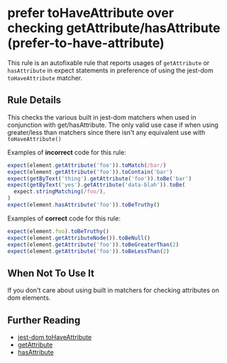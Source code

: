 # prefer toHaveAttribute over checking getAttribute/hasAttribute (prefer-to-have-attribute)

This rule is an autofixable rule that reports usages of `getAttribute` or
`hasAttribute` in expect statements in preference of using the jest-dom
`toHaveAttribute` matcher.

## Rule Details

This checks the various built in jest-dom matchers when used in conjunction with
get/hasAttribute. The only valid use case if when using greater/less than
matchers since there isn't any equivalent use with `toHaveAttribute()`

Examples of **incorrect** code for this rule:

```js
expect(element.getAttribute('foo')).toMatch(/bar/)
expect(element.getAttribute('foo')).toContain('bar')
expect(getByText('thing').getAttribute('foo')).toBe('bar')
expect(getByText('yes').getAttribute('data-blah')).toBe(
  expect.stringMatching(/foo/),
)
expect(element.hasAttribute('foo')).toBeTruthy()
```

Examples of **correct** code for this rule:

```js
expect(element.foo).toBeTruthy()
expect(element.getAttributeNode()).toBeNull()
expect(element.getAttribute('foo')).toBeGreaterThan(2)
expect(element.getAttribute('foo')).toBeLessThan(2)
```

## When Not To Use It

If you don't care about using built in matchers for checking attributes on dom
elements.

## Further Reading

- [jest-dom toHaveAttribute](https://github.com/testing-library/jest-dom#tohaveattribute)
- [getAttribute](https://developer.mozilla.org/en-US/docs/Web/API/Element/getAttribute)
- [hasAttribute](https://developer.mozilla.org/en-US/docs/Web/API/Element/hasAttribute)
